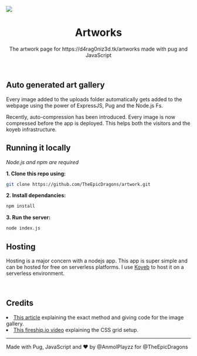 <img src="https://cdn.discordapp.com/attachments/814809703963557889/988441142670540840/1111111111111111111111111111111.png" align="center" />
<h1 align="center">Artworks</h1>
<p align="center">The artwork page for https://d4rag0niz3d.tk/artworks made with pug and JavaScript</p>

<br>

<h2>Auto generated art gallery</h2>
<p>Every image added to the uploads folder automatically gets added to the webpage using the power of ExpressJS, Pug and the Node.js Fs.

Recently, auto-compression has been introduced. Every image is now compressed before the app is deployed. This helps both the visitors and the koyeb infrastructure.</p>

<h2>Running it locally</h2>

_Node.js and npm are required_

**1. Clone this repo using:**
```sh
git clone https://github.com/TheEpicDragons/artwork.git
```

**2. Install dependancies:**
```sh
npm install
```

**3. Run the server:**
```sh
node index.js
```

<h2>Hosting</h2>
<p>Hosting is a major concern with a nodejs app. This app is super simple and can be hosted for free on serverless platforms. I use <a href="https://koyeb.com">Koyeb</a> to host it on a serverless environment.</p>

<br>

<h2>Credits</h2>
<li><a href="https://arjunphp.com/node-js-auto-generate-photo-gallery-directory/">This article</a> explaining the exact method and giving code for the image gallery.</li>
<li><a href="https://fireship.io/lessons/three-responsive-css-grid-layouts/">This fireship.io video</a> explaining the CSS grid setup.</li>

---

Made with Pug, JavaScript and :heart: by @AnmolPlayzz for @TheEpicDragons
